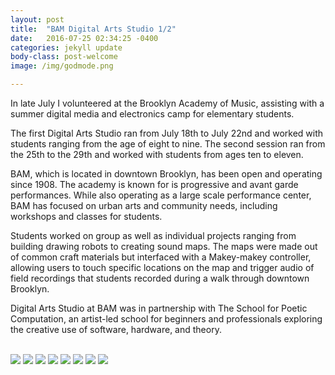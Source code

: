 ```yaml
---
layout: post
title:  "BAM Digital Arts Studio 1/2"
date:   2016-07-25 02:34:25 -0400
categories: jekyll update
body-class: post-welcome
image: /img/godmode.png

---
```

In late July I volunteered at the Brooklyn Academy of Music, assisting with a summer digital media and electronics camp for elementary students.

The first Digital Arts Studio ran from July 18th to July 22nd and worked with students ranging from the age of eight to nine. The second session ran from the 25th to the 29th and worked with students from ages ten to eleven.

BAM, which is located in downtown Brooklyn, has been open and operating since 1908. The academy is known for is progressive and avant garde performances. While also operating as a large scale performance center, BAM has focused on urban arts and community needs, including workshops and classes for students.

Students worked on group as well as individual projects ranging from building drawing robots to creating sound maps. The maps were made out of common craft materials but interfaced with a Makey-makey controller, allowing users to touch specific locations on the map and trigger audio of field recordings that students recorded during a walk through downtown Brooklyn.

Digital Arts Studio at BAM was in partnership with The School for Poetic Computation, an artist-led school for beginners and professionals exploring the creative use of software, hardware, and theory.

<br>


<!-- In partnership with The School for Poetic Computation in collaboration with Molmol Kuo

Like paint or words, electronics and source code can be used as tools to create new works of art and poetry. This truly inventive workshop expands students’ understanding of the artistic process by demonstrating how electronics can be integrated into art. Activities include learning the basics of electricity, incorporate drawing and code, build a handmade computer, and create an audio landscape of the BAM neighborhood with noise and sound.

PARTICIPANTS WILL:
• Develop abstract reasoning skills
• Develop logical thinking and analytical research
• Understand the principles of code and abstraction -->

<img src="{{ site.baseurl }}/img/bam1.jpg">

<img src="{{ site.baseurl }}/img/bam2.jpg">

<img src="{{ site.baseurl }}/img/bam3.jpg">

<img src="{{ site.baseurl }}/img/bam4.jpg">

<img src="{{ site.baseurl }}/img/bam5.jpg">

<img src="{{ site.baseurl }}/img/bam6.jpg">

<img src="{{ site.baseurl }}/img/bam7.jpg">

<img src="{{ site.baseurl }}/img/bam8.jpg">


<!--
We went for a soundwalk.

Here is a map.

Here are some recordings that we made

IMAGES. -->
